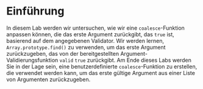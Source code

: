 # Einführung

In diesem Lab werden wir untersuchen, wie wir eine `coalesce`-Funktion anpassen können, die das erste Argument zurückgibt, das `true` ist, basierend auf dem angegebenen Validator. Wir werden lernen, `Array.prototype.find()` zu verwenden, um das erste Argument zurückzugeben, das von der bereitgestellten Argument-Validierungsfunktion `valid` `true` zurückgibt. Am Ende dieses Labs werden Sie in der Lage sein, eine benutzerdefinierte `coalesce`-Funktion zu erstellen, die verwendet werden kann, um das erste gültige Argument aus einer Liste von Argumenten zurückzugeben.
